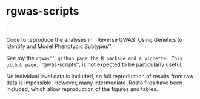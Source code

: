 # rgwas-scripts
.

Code to reproduce the analyses in ``Reverse GWAS: Using Genetics to Identify and Model Phenotypic Subtypes''.

See my the ``rgwas'' github page the R package and a vignette. This github page, ``rgwas-scripts'', is not expected to be particularly useful.

No individual level data is included, so full reproduction of results from raw data is impossible. However, many intermediate .Rdata files have been included, which allow reproduction of the figures and tables.
